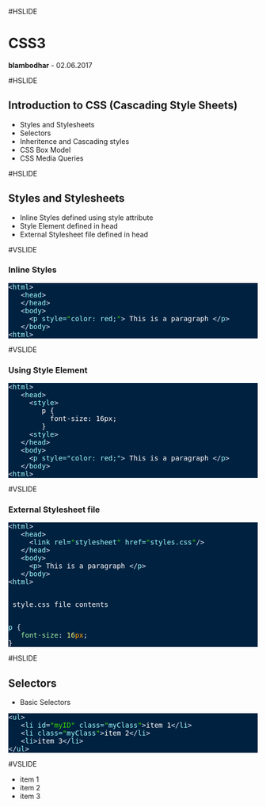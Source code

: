 #HSLIDE

# CSS3
<span class="primary"><strong>blambodhar</strong></span> - 02.06.2017

#HSLIDE

## Introduction to CSS (Cascading Style Sheets)
- Styles and Stylesheets <!-- .element: class="fragment" -->
- Selectors <!-- .element: class="fragment" -->
- Inheritence and Cascading styles <!-- .element: class="fragment" -->
- CSS Box Model <!-- .element: class="fragment" -->
- CSS Media Queries <!-- .element: class="fragment" -->

#HSLIDE

## Styles and Stylesheets
- Inline Styles defined using style attribute <!-- .element: class="fragment" -->
- Style Element defined in head <!-- .element: class="fragment" -->
- External Stylesheet file defined in head <!-- .element: class="fragment" -->

#VSLIDE
### Inline Styles
<pre style="background:#002240;color:#fff"><span style="color:#9effff"><span style="color:#e1efff">&lt;</span><span style="color:#9effff">html</span><span style="color:#e1efff">></span></span>
   <span style="color:#9effff"><span style="color:#e1efff">&lt;</span><span style="color:#9effff">head</span><span style="color:#e1efff">></span></span>
   <span style="color:#9effff"><span style="color:#e1efff">&lt;/</span><span style="color:#9effff">head</span><span style="color:#e1efff">></span></span>
   <span style="color:#9effff"><span style="color:#e1efff">&lt;</span><span style="color:#9effff">body</span><span style="color:#e1efff">></span></span>
     <span style="color:#9effff"><span style="color:#e1efff">&lt;</span><span style="color:#9effff">p</span> <span style="color:#9effff">style</span>=<span style="color:#3ad900">"</span>color: red;<span style="color:#3ad900">"</span><span style="color:#e1efff">></span></span> This is a paragraph <span style="color:#9effff"><span style="color:#e1efff">&lt;/</span><span style="color:#9effff">p</span><span style="color:#e1efff">></span></span>
   <span style="color:#9effff"><span style="color:#e1efff">&lt;/</span><span style="color:#9effff">body</span><span style="color:#e1efff">></span></span>
<span style="color:#9effff"><span style="color:#e1efff">&lt;</span><span style="color:#9effff">html</span><span style="color:#e1efff">></span></span>
</pre>

#VSLIDE

### Using Style Element
<pre style="background:#002240;color:#fff"><span style="color:#9effff"><span style="color:#e1efff">&lt;</span><span style="color:#9effff">html</span><span style="color:#e1efff">></span></span>
   <span style="color:#9effff"><span style="color:#e1efff">&lt;</span><span style="color:#9effff">head</span><span style="color:#e1efff">></span></span>
     <span style="color:#9effff"><span style="color:#e1efff">&lt;</span><span style="color:#9effff">style</span><span style="color:#e1efff">></span></span>
        p {
          font-size: 16px;
        }
     <span style="color:#9effff"><span style="color:#e1efff">&lt;</span><span style="color:#9effff">style</span><span style="color:#e1efff">></span></span>
   <span style="color:#9effff"><span style="color:#e1efff">&lt;/</span><span style="color:#9effff">head</span><span style="color:#e1efff">></span></span>
   <span style="color:#9effff"><span style="color:#e1efff">&lt;</span><span style="color:#9effff">body</span><span style="color:#e1efff">></span></span>
     <span style="color:#9effff"><span style="color:#e1efff">&lt;</span><span style="color:#9effff">p</span> style="color: red;"<span style="color:#e1efff">></span></span> This is a paragraph <span style="color:#9effff"><span style="color:#e1efff">&lt;/</span><span style="color:#9effff">p</span><span style="color:#e1efff">></span></span>
   <span style="color:#9effff"><span style="color:#e1efff">&lt;/</span><span style="color:#9effff">body</span><span style="color:#e1efff">></span></span>
<span style="color:#9effff"><span style="color:#e1efff">&lt;</span><span style="color:#9effff">html</span><span style="color:#e1efff">></span></span>
</pre>

#VSLIDE

### External Stylesheet file
<pre style="background:#002240;color:#fff"><span style="color:#9effff"><span style="color:#e1efff">&lt;</span><span style="color:#9effff">html</span><span style="color:#e1efff">></span></span>
   <span style="color:#9effff"><span style="color:#e1efff">&lt;</span><span style="color:#9effff">head</span><span style="color:#e1efff">></span></span>
     <span style="color:#9effff"><span style="color:#e1efff">&lt;</span><span style="color:#9effff">link</span> <span style="color:#9effff">rel</span>=<span style="color:#3ad900">"</span>stylesheet<span style="color:#3ad900">"</span> <span style="color:#9effff">href</span>=<span style="color:#3ad900">"</span>styles.css<span style="color:#3ad900">"</span><span style="color:#e1efff">/></span></span>
   <span style="color:#9effff"><span style="color:#e1efff">&lt;/</span><span style="color:#9effff">head</span><span style="color:#e1efff">></span></span>
   <span style="color:#9effff"><span style="color:#e1efff">&lt;</span><span style="color:#9effff">body</span><span style="color:#e1efff">></span></span>
     <span style="color:#9effff"><span style="color:#e1efff">&lt;</span><span style="color:#9effff">p</span><span style="color:#e1efff">></span></span> This is a paragraph <span style="color:#9effff"><span style="color:#e1efff">&lt;/</span><span style="color:#9effff">p</span><span style="color:#e1efff">></span></span>
   <span style="color:#9effff"><span style="color:#e1efff">&lt;/</span><span style="color:#9effff">body</span><span style="color:#e1efff">></span></span>
<span style="color:#9effff"><span style="color:#e1efff">&lt;</span><span style="color:#9effff">html</span><span style="color:#e1efff">></span></span>

<p> style.css file contents </p>
<span style="color:#9effff">p</span> <span style="color:#e1efff">{</span>
   <span style="color:#9df39f">font-size</span><span style="color:#e1efff">:</span> <span style="color:#edf080">16<span style="color:#ff9d00">px</span></span><span style="color:#e1efff">;</span>
}
</pre>

#HSLIDE
## Selectors
- Basic Selectors
<pre style="background:#002240;color:#fff"><span style="color:#9effff"><span style="color:#e1efff">&lt;</span><span style="color:#9effff">ul</span><span style="color:#e1efff">></span></span>
   <span style="color:#9effff"><span style="color:#e1efff">&lt;</span><span style="color:#9effff">li</span> <span style="color:#9effff">id</span><span style="color:#e1efff">=</span><span style="color:#3ad900">"</span><span style="color:#3ad900">myID</span><span style="color:#3ad900">"</span> <span style="color:#9effff">class</span>=<span style="color:#3ad900">"</span>myClass<span style="color:#3ad900">"</span><span style="color:#e1efff">></span></span>item 1<span style="color:#9effff"><span style="color:#e1efff">&lt;/</span><span style="color:#9effff">li</span><span style="color:#e1efff">></span></span>
   <span style="color:#9effff"><span style="color:#e1efff">&lt;</span><span style="color:#9effff">li</span> <span style="color:#9effff">class</span>=<span style="color:#3ad900">"</span>myClass<span style="color:#3ad900">"</span><span style="color:#e1efff">></span></span>item 2<span style="color:#9effff"><span style="color:#e1efff">&lt;/</span><span style="color:#9effff">li</span><span style="color:#e1efff">></span></span>
   <span style="color:#9effff"><span style="color:#e1efff">&lt;</span><span style="color:#9effff">li</span><span style="color:#e1efff">></span></span>item 3<span style="color:#9effff"><span style="color:#e1efff">&lt;/</span><span style="color:#9effff">li</span><span style="color:#e1efff">></span></span>
<span style="color:#9effff"><span style="color:#e1efff">&lt;/</span><span style="color:#9effff">ul</span><span style="color:#e1efff">></span></span> 
</pre>

#VSLIDE
<ul>
 <li id="myID" class="myClass">item 1</li>
 <li class="myClass">item 2</li>
 <li>item 3</li>
</ul> 


